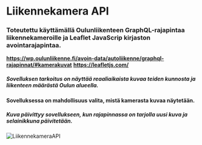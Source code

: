 # **Liikennekamera API**

### **Toteutettu käyttämällä Oulunliikenteen GraphQL-rajapintaa liikennekameroille ja Leaflet JavaScrip kirjaston avointarajapintaa.**
**https://wp.oulunliikenne.fi/avoin-data/autoliikenne/graphql-rajapinnat/#kamerakuvat** 
**https://leafletjs.com/**
##### Sovelluksen tarkoitus on näyttää reaaliaikaista kuvaa teiden kunnosta ja liikenteen määrästä Oulun alueella.
**Sovelluksessa on mahdollisuus valita, mistä kamerasta kuvaa näytetään.**
##### **Kuva päivittyy sovellukseen, kun rajapinnassa on tarjolla uusi kuva ja selainikkuna päivitetään.**
![LiikennekameraAPI](https://github.com/Hertsi/LiikennekameraAPI/assets/127840594/5b387fa6-be3d-4b5a-a8e4-b3280f847c25)
